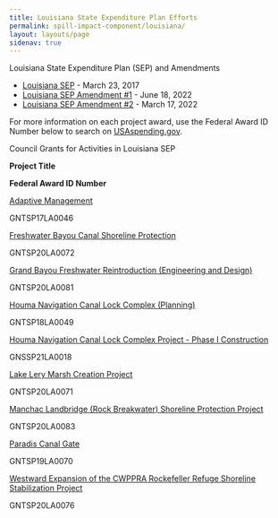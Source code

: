 ```yaml
---
title: Louisiana State Expenditure Plan Efforts
permalink: spill-impact-component/louisiana/
layout: layouts/page
sidenav: true
---
```


Louisiana State Expenditure Plan (SEP) and Amendments

- [Louisiana SEP](/sites/default/files/2025-01/SEP_LA_20170118_0.pdf) - March 23, 2017
- [Louisiana SEP Amendment #1](/sites/default/files/2025-01/Parish%20Matching%20Project%20Selection%20Amendment%20FINAL%20508%20Compliant%20051818_1.pdf) - June 18, 2022
- [Louisiana SEP Amendment #2](/sites/default/files/2025-01/LA%20SEPAmendment2Jan22Final.508_reduced_1.pdf) - March 17, 2022

For more information on each project award, use the Federal Award ID Number below to search on [USAspending.gov](https://www.usaspending.gov/search/?hash=d0cede4de5827d24bbd9d27076bf18f2).

Council Grants for Activities in Louisiana SEP

**Project Title**

**Federal Award ID Number**

[Adaptive Management](/sites/default/files/2025-01/SEP_LA_20170118_0.pdf#page=40)

GNTSP17LA0046

[Freshwater Bayou Canal Shoreline Protection](/sites/default/files/2025-01/Parish%20Matching%20Project%20Selection%20Amendment%20FINAL%20508%20Compliant%20051818_1.pdf#page=19)

GNTSP20LA0072

[Grand Bayou Freshwater Reintroduction (Engineering and Design)](/sites/default/files/2025-01/Parish%20Matching%20Project%20Selection%20Amendment%20FINAL%20508%20Compliant%20051818_1.pdf#page=10)

GNTSP20LA0081

[Houma Navigation Canal Lock Complex (Planning)](/sites/default/files/2025-01/SEP_LA_20170118_0.pdf#page=38)

GNTSP18LA0049

[Houma Navigation Canal Lock Complex Project - Phase I Construction](/sites/default/files/2025-01/SEP_LA_20170118_0.pdf#page=21)

GNSSP21LA0018

[Lake Lery Marsh Creation Project](/sites/default/files/2025-01/Parish%20Matching%20Project%20Selection%20Amendment%20FINAL%20508%20Compliant%20051818_1.pdf#page=12)

GNTSP20LA0071

[Manchac Landbridge (Rock Breakwater) Shoreline Protection Project](/sites/default/files/2025-01/Parish%20Matching%20Project%20Selection%20Amendment%20FINAL%20508%20Compliant%20051818_1.pdf#page=17)

GNTSP20LA0083

[Paradis Canal Gate](/sites/default/files/2025-01/Parish%20Matching%20Project%20Selection%20Amendment%20FINAL%20508%20Compliant%20051818_1.pdf#page=14)

GNTSP19LA0070

[Westward Expansion of the CWPPRA Rockefeller Refuge Shoreline Stabilization Project](/sites/default/files/2025-01/Parish%20Matching%20Project%20Selection%20Amendment%20FINAL%20508%20Compliant%20051818_1.pdf#page=8)

GNTSP20LA0076
